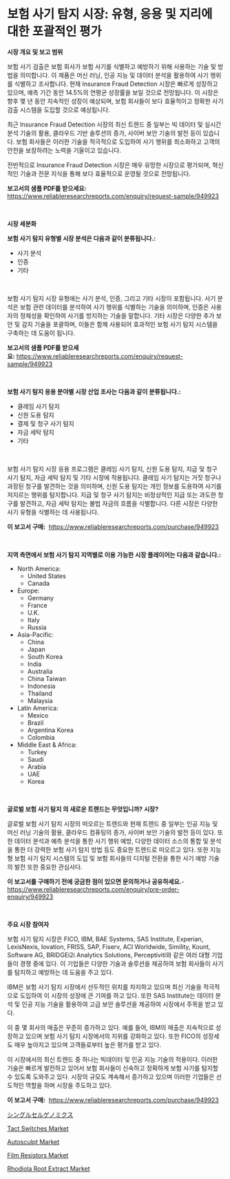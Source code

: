 <p><h1>보험 사기 탐지 시장: 유형, 응용 및 지리에 대한 포괄적인 평가</h1></p><p><strong>시장 개요 및 보고 범위</strong></p>
<p><p>보험 사기 검출은 보험 회사가 보험 사기를 식별하고 예방하기 위해 사용하는 기술 및 방법을 의미합니다. 이 제품은 머신 러닝, 인공 지능 및 데이터 분석을 활용하여 사기 행위를 식별하고 조사합니다. 현재 Insurance Fraud Detection 시장은 빠르게 성장하고 있으며, 예측 기간 동안 14.5%의 연평균 성장률을 보일 것으로 전망됩니다. 이 시장은 향후 몇 년 동안 지속적인 성장이 예상되며, 보험 회사들이 보다 효율적이고 정확한 사기 검출 시스템을 도입할 것으로 예상됩니다.</p><p>최근 Insurance Fraud Detection 시장의 최신 트렌드 중 일부는 빅 데이터 및 실시간 분석 기술의 활용, 클라우드 기반 솔루션의 증가, 사이버 보안 기술의 발전 등이 있습니다. 보험 회사들은 이러한 기술을 적극적으로 도입하여 사기 행위를 최소화하고 고객의 안전을 보장하려는 노력을 기울이고 있습니다.</p><p>전반적으로 Insurance Fraud Detection 시장은 매우 유망한 시장으로 평가되며, 혁신적인 기술과 전문 지식을 통해 보다 효율적으로 운영될 것으로 전망됩니다.</p></p>
<p><strong>보고서의 샘플 PDF를 받으세요:</strong> <a href="https://www.reliableresearchreports.com/enquiry/request-sample/949923">https://www.reliableresearchreports.com/enquiry/request-sample/949923</a></p>
<p>&nbsp;</p>
<p><strong>시장 세분화</strong></p>
<p><strong>보험 사기 탐지 유형별 시장 분석은 다음과 같이 분류됩니다.:</strong></p>
<p><ul><li>사기 분석</li><li>인증</li><li>기타</li></ul></p>
<p>&nbsp;</p>
<p><p>보험 사기 탐지 시장 유형에는 사기 분석, 인증, 그리고 기타 시장이 포함됩니다. 사기 분석은 보험 관련 데이터를 분석하여 사기 행위를 식별하는 기술을 의미하며, 인증은 사용자의 정체성을 확인하여 사기를 방지하는 기술을 말합니다. 기타 시장은 다양한 추가 보안 및 감지 기술을 포괄하며, 이들은 함께 사용되어 효과적인 보험 사기 탐지 시스템을 구축하는 데 도움이 됩니다.</p></p>
<p><strong>보고서의 샘플 PDF를 받으세요:</strong>&nbsp;<a href="https://www.reliableresearchreports.com/enquiry/request-sample/949923">https://www.reliableresearchreports.com/enquiry/request-sample/949923</a></p>
<p>&nbsp;</p>
<p><strong> 보험 사기 탐지 응용 분야별 시장 산업 조사는 다음과 같이 분류됩니다.:</strong></p>
<p><ul><li>클레임 사기 탐지</li><li>신원 도용 탐지</li><li>결제 및 청구 사기 탐지</li><li>자금 세탁 탐지</li><li>기타</li></ul></p>
<p>&nbsp;</p>
<p><p>보험 사기 탐지 시장 응용 프로그램은 클레임 사기 탐지, 신원 도용 탐지, 지급 및 청구 사기 탐지, 자금 세탁 탐지 및 기타 시장에 적용됩니다. 클레임 사기 탐지는 거짓 청구나 과장된 청구를 발견하는 것을 의미하며, 신원 도용 탐지는 개인 정보를 도용하여 사기를 저지르는 행위를 탐지합니다. 지급 및 청구 사기 탐지는 비정상적인 지급 또는 과도한 청구를 발견하고, 자금 세탁 탐지는 불법 자금의 흐름을 식별합니다. 다른 시장은 다양한 사기 유형을 식별하는 데 사용됩니다.</p></p>
<p><strong>이 보고서 구매:</strong>&nbsp; <a href="https://www.reliableresearchreports.com/purchase/949923">https://www.reliableresearchreports.com/purchase/949923</a></p>
<p>&nbsp;</p>
<p><strong>지역 측면에서 보험 사기 탐지 지역별로 이용 가능한 시장 플레이어는 다음과 같습니다.:</strong></p>
<p><ul>
    <li>
        North America:
        <ul>
            <li>United States</li>
            <li>Canada</li>
        </ul>
    </li>
    <li>
        Europe:
        <ul>
            <li>Germany</li>
            <li>France</li>
            <li>U.K.</li>
            <li>Italy</li>
            <li>Russia</li>
        </ul>
    </li>
    <li>
        Asia-Pacific:
        <ul>
            <li>China</li>
            <li>Japan</li>
            <li>South Korea</li>
            <li>India</li>
            <li>Australia</li>
            <li>China Taiwan</li>
            <li>Indonesia</li>
            <li>Thailand</li>
            <li>Malaysia</li>
        </ul>
    </li>
    <li>
        Latin America:
        <ul>
            <li>Mexico</li>
            <li>Brazil</li>
            <li>Argentina Korea</li>
            <li>Colombia</li>
        </ul>
    </li>
    <li>
        Middle East & Africa:
        <ul>
            <li>Turkey</li>
            <li>Saudi</li>
            <li>Arabia</li>
            <li>UAE</li>
            <li>Korea</li>
        </ul>
    </li>
    </ul></p>
<p>&nbsp;</p>
<p><strong>글로벌 보험 사기 탐지 의 새로운 트렌드는 무엇입니까? 시장?</strong></p>
<p><p>글로벌 보험 사기 탐지 시장의 떠오르는 트렌드와 현재 트렌드 중 일부는 인공 지능 및 머신 러닝 기술의 활용, 클라우드 컴퓨팅의 증가, 사이버 보안 기술의 발전 등이 있다. 또한 데이터 분석과 예측 분석을 통한 사기 행위 예방, 다양한 데이터 소스의 통합 및 분석을 통한 더 강력한 보험 사기 탐지 방법 등도 중요한 트렌드로 떠오르고 있다. 또한 지능형 보험 사기 탐지 시스템의 도입 및 보험 회사들의 디지털 전환을 통한 사기 예방 기술의 발전 또한 중요한 관심사다.</p></p>
<p><strong>이 보고서를 구매하기 전에 궁금한 점이 있으면 문의하거나 공유하세요.</strong>- <a href="https://www.reliableresearchreports.com/enquiry/pre-order-enquiry/949923">https://www.reliableresearchreports.com/enquiry/pre-order-enquiry/949923</a></p>
<p>&nbsp;</p>
<p><strong>주요 시장 참여자</strong></p>
<p><p>보험 사기 탐지 시장은 FICO, IBM, BAE Systems, SAS Institute, Experian, LexisNexis, Iovation, FRISS, SAP, Fiserv, ACI Worldwide, Simility, Kount, Software AG, BRIDGEi2i Analytics Solutions, Perceptiviti와 같은 여러 대형 기업들이 경쟁 중에 있다. 이 기업들은 다양한 기술과 솔루션을 제공하여 보험 회사들이 사기를 탐지하고 예방하는 데 도움을 주고 있다.</p><p>IBM은 보험 사기 탐지 시장에서 선두적인 위치를 차지하고 있으며 최신 기술을 적극적으로 도입하여 이 시장의 성장에 큰 기여를 하고 있다. 또한 SAS Institute는 데이터 분석 및 인공 지능 기술을 활용하여 고급 보안 솔루션을 제공하여 시장에서 주목을 받고 있다.</p><p>이 중 몇 회사의 매출은 꾸준히 증가하고 있다. 예를 들어, IBM의 매출은 지속적으로 성장하고 있으며 보험 사기 탐지 시장에서의 지위를 강화하고 있다. 또한 FICO의 성장세도 매우 높아지고 있으며 고객들로부터 높은 평가를 받고 있다.</p><p>이 시장에서의 최신 트렌드 중 하나는 빅데이터 및 인공 지능 기술의 적용이다. 이러한 기술은 빠르게 발전하고 있어서 보험 회사들이 신속하고 정확하게 보험 사기를 탐지할 수 있도록 도와주고 있다. 시장의 규모도 계속해서 증가하고 있으며 이러한 기업들은 선도적인 역할을 하며 시장을 주도하고 있다.</p></p>
<p><strong>이 보고서 구매:</strong>&nbsp;&nbsp;<a href="https://www.reliableresearchreports.com/purchase/949923">https://www.reliableresearchreports.com/purchase/949923</a></p>
<p><p><a href="https://github.com/nxboeu02965442/Market-Research-Report-List-1/blob/main/154831810571.md">シングルセルゲノミクス</a></p><p><a href="https://github.com/brentleyjimmiealvaradoz4l1rea/Market-Research-Report-List-1/blob/main/tact-switches-market.md">Tact Switches Market</a></p><p><a href="https://issuu.com/reportprime-2/docs/autosculpt-market-size-2030.pptx">Autosculpt Market</a></p><p><a href="https://github.com/Angelnienowdseej3e45z3p8c/Market-Research-Report-List-1/blob/main/film-resistors-market.md">Film Resistors Market</a></p><p><a href="https://chivalrous-flock-a86.notion.site/Global-Rhodiola-Root-Extract-Market-Size-and-Market-Trends-Insights-and-Projections-from-2024-to-20-b117cc1145b54e1a929e758a8e273253">Rhodiola Root Extract Market</a></p></p>
